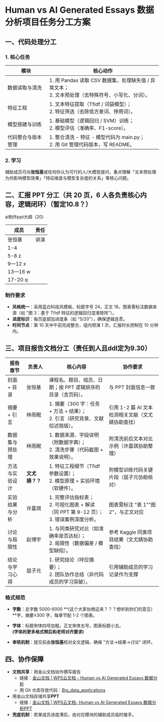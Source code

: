 # Human vs AI Generated Essays 数据分析项目任务分工方案

## 一、代码处理分工

### 1. 核心任务

| 模块  | 核心动作 | 
|------|----------|
| 数据读取与清洗 | 1. 用 Pandas 读取 CSV 数据集，处理缺失值 / 异常文本；<br>2. 文本预处理（去特殊符号、小写化、分词）。 |
| 特征工程  | 1. 文本特征提取（Tfidf / 词袋模型）；<br>2. 特征筛选（去除低方差词、停用词）。 | 
| 模型搭建与训练  | 1. 基础模型（逻辑回归 / SVM）训练；<br>2. 模型评估（准确率、F1-score）。 | 
| 代码整合与版本管理  | 1. 整合清洗 - 特征 - 模型代码为 main.py；<br>2. 用 Git 管理代码版本，写 README。 | 

### 2. 学习

辅助成员可向**张恒基**或任何你认为可行的人/大模型提问，重点理解「文本预处理为何影响模型效果」「特征维度与模型复杂度的关系」等核心问题。

## 二、汇报 PPT 分工（共 20 页，6 人各负责核心内容，逻辑闭环）（暂定10.8？）
ai制作ppt大纲（20）

|成员|责任|
|---|---|
|张恒基|讲演|
|1-4 |
|5-8 z
|9—12 x
|13—16 w
|17-20 q

### 制作要求

- **风格统一**：采用蓝白科技风模板，标题字号 24，正文 18，图表需标注数据来源（如 "图 3：基于 Tfidf 特征的逻辑回归混淆矩阵"）。
- **进度标识**：每页底部加进度条（如 "5/20"），确保逻辑连贯。
- **时间节点**：第 10 天中午前完成整合，组内预演 1 次，汇报时长控制在 10 分钟内。
## 三、项目报告文档分工（责任到人且ddl定为9.30）

| 报告章节 | 负责人 | 核心内容 | 协作要求 |
|----------|--------|----------|----------|
| 封面 + 目录 | 张恒基 | 课程名、题目、组员、日期；按 PPT 逻辑排序的目录（含页码）。 | 与 PPT 封面信息一致 |
| 摘要 + 引言 | 林雨眠 | 1. 摘要（300 字：任务 + 方法 + 结果）；<br>2. 引言（研究背景、文献综述简版）。 | 引用 1-2 篇 AI 文本检测相关文献（文尤婧协助查找） |
| 数据集与预处理 | 林雨眠| 1. 数据来源、字段说明（附数据字典）；<br>2. 清洗步骤（代码截图 + 效果说明）。 | 附清洗前后文本对比示例（许嘉琪协助整理） |
| 方法与实验设计 | **文尤婧？？** | 1. 特征工程细节（Tfidf 参数设置）；<br>2. 模型原理 + 实验环境（软硬件）。 | 附模型训练代码关键片段（屈子元协助核对） |
| 实验结果与分析 |许嘉琪 | 1. 完整评估指标表；<br>2. 可视化图表 + 解读（同 PPT 第 9-12 页）；<br>3. 错误案例深度分析。 | 图表需标注 "表 1""图 2"，与正文对应 |
| 讨论与局限性 | 赵博宇 | 1. 与同类研究对比（如准确率是否达标）；<br>2. 局限性（数据偏差 / 模型缺陷）。 | 参考 Kaggle 同类项目结果（文尤婧协助查找） |
| 结论与学习心得 | 屈子元 | 1. 研究结论（呼应摘要）；<br>2. 团队协作总结（非代码成员的学习突破）。 | 引用辅助成员的学习记录作为支撑 |

### 格式规范

- **字数**：总字数 5000-6000 **(这个大家协商这来？？？想听到你们的意见）**字，摘要≤300 字，每章节配 1-2 个图表。
- **字体**：标题宋体四号加粗，正文宋体五号，图表标题小五。
   **<br>(字体的更多格式稍后和老师对齐要求)</br>**
  
- **审核机制**：提交前由**张恒基**核对全文逻辑，确保 "方法→结果→讨论" 闭环。
## 四、协作保障


- **文档共享**：用金山文档协作撰写报告
  - 链接：[金山文档 | WPS云文档 - Human vs AI Generated Essays 数据分析](https://www.kdocs.cn/l/chodQryhEBNr)
  - 用 Git 仓库存放代码：[Big_data_applications](https://github.com/bosprimigenious/Big_data_applications)
- 用金山文档存储共享**PPT**
  - 链接：[金山文档 | WPS云文档- Human vs AI Generated Essays 数据分析PPT](https://www.kdocs.cn/l/cmGGgKRvPKSf)
- **兜底机制**：若某成员进度滞后，由对应模块的辅助成员临时接手。

